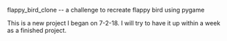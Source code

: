 flappy_bird_clone -- a challenge to recreate flappy bird using pygame

This is a new project I began on 7-2-18. I will try to have it up within a week as a finished project.
